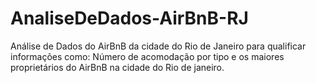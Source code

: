# AnaliseDeDados-AirBnB-RJ

Análise de Dados do AirBnB da cidade do Rio de Janeiro para qualificar informações como: Número de acomodação por tipo e os maiores proprietários do AirBnB na cidade do Rio de janeiro.
